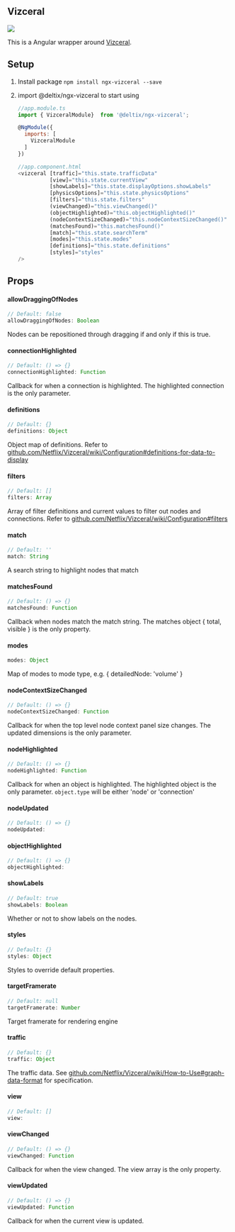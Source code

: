 ## Vizceral

![](https://raw.githubusercontent.com/Netflix/vizceral/master/logo.png)

This is a Angular wrapper around [Vizceral](https://github.com/Netflix/vizceral).

## Setup

1. Install package
   `npm install ngx-vizceral --save`
2. import @deltix/ngx-vizceral to start using

   ```js
   //app.module.ts
   import { VizceralModule}  from '@deltix/ngx-vizceral';
   
   @NgModule({
     imports: [
       VizceralModule
     ]
   })
   
   //app.component.html
   <vizceral [traffic]="this.state.trafficData"
             [view]="this.state.currentView"
             [showLabels]="this.state.displayOptions.showLabels"
             [physicsOptions]="this.state.physicsOptions"
             [filters]="this.state.filters"
             (viewChanged)="this.viewChanged()"
             (objectHighlighted)="this.objectHighlighted()"
             (nodeContextSizeChanged)="this.nodeContextSizeChanged()"
             (matchesFound)="this.matchesFound()"
             [match]="this.state.searchTerm"
             [modes]="this.state.modes"
             [definitions]="this.state.definitions"
             [styles]="styles"
   />
   ```

## Props

#### allowDraggingOfNodes

```js
// Default: false
allowDraggingOfNodes: Boolean
```

Nodes can be repositioned through dragging if and only if this is true.

#### connectionHighlighted

```js
// Default: () => {}
connectionHighlighted: Function
```

Callback for when a connection is highlighted. The highlighted connection is the only parameter.

#### definitions

```js
// Default: {}
definitions: Object
```

Object map of definitions. Refer
to [github.com/Netflix/Vizceral/wiki/Configuration#definitions-for-data-to-display](https://github.com/Netflix/Vizceral/wiki/Configuration#definitions-for-data-to-display)

#### filters

```js
// Default: []
filters: Array
```

Array of filter definitions and current values to filter out nodes and connections. Refer to
[github.com/Netflix/Vizceral/wiki/Configuration#filters](https://github.com/Netflix/Vizceral/wiki/Configuration#filters)

#### match

```js
// Default: ''
match: String
```

A search string to highlight nodes that match

#### matchesFound

```js
// Default: () => {}
matchesFound: Function
```

Callback when nodes match the match string. The matches object { total, visible } is the only property.

#### modes

```js
modes: Object
```

Map of modes to mode type, e.g. { detailedNode: 'volume' }

#### nodeContextSizeChanged

```js
// Default: () => {}
nodeContextSizeChanged: Function
```

Callback for when the top level node context panel size changes. The updated dimensions is the only parameter.

#### nodeHighlighted

```js
// Default: () => {}
nodeHighlighted: Function
```

Callback for when an object is highlighted. The highlighted object is the only parameter.
`object.type` will be either 'node' or 'connection'

#### nodeUpdated

```js
// Default: () => {}
nodeUpdated: 
```

#### objectHighlighted

```js
// Default: () => {}
objectHighlighted: 
```

#### showLabels

```js
// Default: true
showLabels: Boolean
```

Whether or not to show labels on the nodes.

#### styles

```js
// Default: {}
styles: Object
```

Styles to override default properties.

#### targetFramerate

```js
// Default: null
targetFramerate: Number
```

Target framerate for rendering engine

#### traffic

```js
// Default: {}
traffic: Object
```

The traffic data.
See [github.com/Netflix/Vizceral/wiki/How-to-Use#graph-data-format](https://github.com/Netflix/Vizceral/wiki/How-to-Use#graph-data-format)
for specification.

#### view

```js
// Default: []
view: 
```

#### viewChanged

```js
// Default: () => {}
viewChanged: Function
```

Callback for when the view changed. The view array is the only property.

#### viewUpdated

```js
// Default: () => {}
viewUpdated: Function
```

Callback for when the current view is updated.

<br><br>
